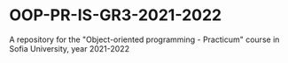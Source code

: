 # OOP-PR-IS-GR3-2021-2022
A repository for the "Object-oriented programming - Practicum" course in Sofia University, year 2021-2022
